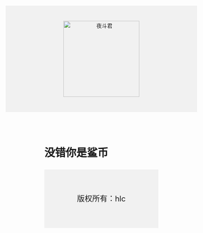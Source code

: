 <!DOCTYPE html>
<html lang="zh-CN">
  <head>
    <meta charset="utf-8">
    <meta name="viewport" content="width=device-width, initial-scale=1" />
  </head>
  <body style="margin:0;">
    <div style="
         background-color: #f1f1f1;
         text-align: center;
         padding: 40px;
         "
    >
      <img alt="夜斗君" src="https://gimg2.baidu.com/image_search/src=http%3A%2F%2Fc-ssl.duitang.com%2Fuploads%2Fitem%2F201908%2F24%2F20190824045259_vxxri.thumb.400_0.jpg&refer=http%3A%2F%2Fc-ssl.duitang.com&app=2002&size=f9999,10000&q=a80&n=0&g=0n&fmt=auto?sec=1656156953&t=3e3a65702cfa9b0973e5b1dc1ae10147&qq-pf-to=pcqq.c2c" width="200px" height="200px">
    </div>
    <div style="
      max-width: 300px;
      margin: 30px auto;
      padding: 15px;
      line-height: 1.7;
    ">
      <h1>没错你是鲨币</h1>
      <p>
    <div style="
         background-color: #f1f1f1;
         text-align: center;
         padding: 40px;
         font-size:20px;
         ">
         <p>版权所有：hlc</p>

